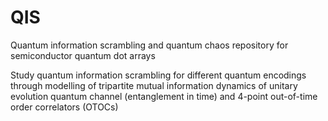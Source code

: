 # QIS
Quantum information scrambling  and quantum chaos repository for semiconductor quantum dot arrays

Study quantum information scrambling for different quantum encodings through modelling of tripartite mutual information dynamics of unitary evolution quantum channel (entanglement in time) and 4-point out-of-time order correlators (OTOCs)
